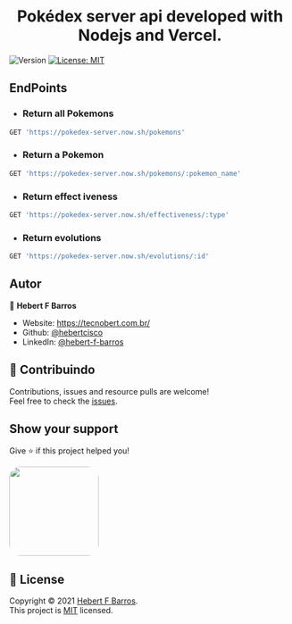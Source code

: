 <h1 align="center">Pokédex server api developed with Nodejs and Vercel.</h1>
<p>
  <img alt="Version" src="https://img.shields.io/badge/version-0.2.2-blue.svg?cacheSeconds=2592000" />
  <a href="LICENSE" target="_blank">
    <img alt="License: MIT" src="https://img.shields.io/badge/License-MIT-yellow.svg" />
  </a>

</p>

## EndPoints

- ### Return all Pokemons

```sh
GET 'https://pokedex-server.now.sh/pokemons'
```

- ### Return a Pokemon

```sh
GET 'https://pokedex-server.now.sh/pokemons/:pokemon_name'
```

- ### Return effect iveness

```sh
GET 'https://pokedex-server.now.sh/effectiveness/:type'
```

- ### Return evolutions

```sh
GET 'https://pokedex-server.now.sh/evolutions/:id'
```

## Autor

👤 **Hebert F Barros**

- Website: https://tecnobert.com.br/
- Github: [@hebertcisco](https://github.com/hebertcisco)
- LinkedIn: [@hebert-f-barros](https://linkedin.com/in/hebert-f-barros)

## 🤝 Contribuindo

Contributions, issues and resource pulls are welcome! <br /> Feel free to check the [issues](issues).

## Show your support

Give ⭐️ if this project helped you!

<a  href="https://www.patreon.com/hebertfbarros">
  <img style="border-radius:20px;" src="https://c5.patreon.com/external/logo/become_a_patron_button@2x.png" width="160">
</a>

## 📝 License

Copyright © 2021 [Hebert F Barros](https://github.com/hebertcisco).<br />
This project is [MIT](LICENSE) licensed.
